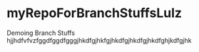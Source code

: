 # myRepoForBranchStuffsLulz
Demoing Branch Stuffs
hjjhdfvfvzfggdfggdfgggjhkdfgjhkfgjhkdfgjhkdfgjhkdfghjkdfgjhk
